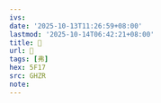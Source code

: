 ```yaml
---
ivs:
date: '2025-10-13T11:26:59+08:00'
lastmod: '2025-10-14T06:42:21+08:00'
title: 󰔰
url: 󰔰
tags: [弗]
hex: 5F17
src: GHZR
note:
---
```

